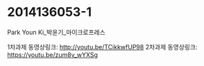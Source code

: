 # 2014136053-1
Park Youn Ki_박윤기_마이크로프레스

1차과제 동영상링크: http://youtu.be/TCikkwfUP98
2차과제 동영상링크: https://youtu.be/zum8v_wYXSg
